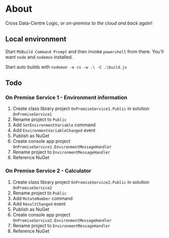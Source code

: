 # About
Cross Data-Centre Logic, or *on-premise to the cloud and back again*!

## Local environment
Start `MSBuild Command Prompt` and then invoke `powershell` from there.
You'll want `node` and `nodemon` installed.

Start auto builds with `nodemon -e cs -w .\ -C .\build.js`

## Todo
### On Premise Service 1 - Environment information
1. Create class library project `OnPremiseService1.Public` in solution `OnPremiseService1`
2. Rename project to `Public`
3. Add `SetEnvironmentVariable` command
4. Add `EnvironmentVariableChanged` event
5. Publish as NuGet
6. Create console app project `OnPremiseService1.EnvironmentMessageHandler`
7. Rename project to `EnvironmentMessageHandler`
8. Reference NuGet

### On Premise Service 2 - Calculator
1. Create class library project `OnPremiseService2.Public` in solution `OnPremiseService2`
2. Rename project to `Public`
3. Add `MutateNumber` command
4. Add `ResultChanged` event
5. Publish as NuGet
6. Create console app project `OnPremiseService2.EnvironmentMessageHandler`
7. Rename project to `EnvironmentMessageHandler`
8. Reference NuGet


